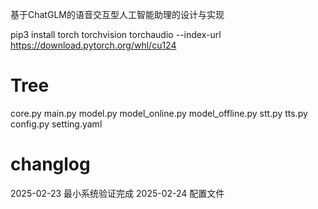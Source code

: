 基于ChatGLM的语音交互型人工智能助理的设计与实现


pip3 install torch torchvision torchaudio --index-url https://download.pytorch.org/whl/cu124

# Tree
core.py
main.py
model.py
model_online.py
model_offline.py
stt.py
tts.py
config.py
setting.yaml

# changlog
2025-02-23 最小系统验证完成
2025-02-24 配置文件